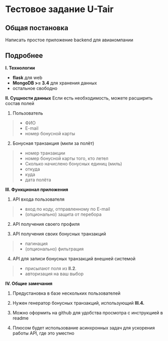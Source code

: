 Тестовое задание **U-Tair**
====================

Общая постановка
---------------------------
Написать простое приложение backend для авиакомпании


Подробнее
----------------

**I. Технологии**

 - **flask** для web
 - **MongoDB >= 3.4** для хранения данных
 - остальное свободно

**II. Сущности данных**
Если есть необходимость, можете расширить состав полей

 1. Пользователь
 >- ФИО
 >- E-mail
 >- номер бонусной карты

 2. Бонусная транзакция (мили за полёт)
 >- номер транзакции 
 >- номер бонусной карты того, кто летел
 >- Сколько начислено бонусных единиц (миль)
 >- откуда
 >- куда
 >- дата полёта


**III. Функционал приложения**

 1. API входа пользователя
 > - вход по коду, отправленному по E-mail
 > - (опционально) защита от перебора

 2. API получения своего профиля

 3. API получения своих бонусных транзакций
 > - пагинация
 > - (опционально) фильтрация

 4. API для записи бонусных транзакций внешней системой
 > - присылают поля из **II.2**.
 > - авторизация на ваш выбор


**IV. Общие замечания**

 1. Предустановка в базе нескольких пользователей

 2. Нужен генератор бонусных транзакций, использующий **III.4.**

 3. Можно оформить на github для удобства просмотра с инструкцией в readme

 4. Плюсом будет использование асинхронных задач для ускорения работы API, где это уместно
